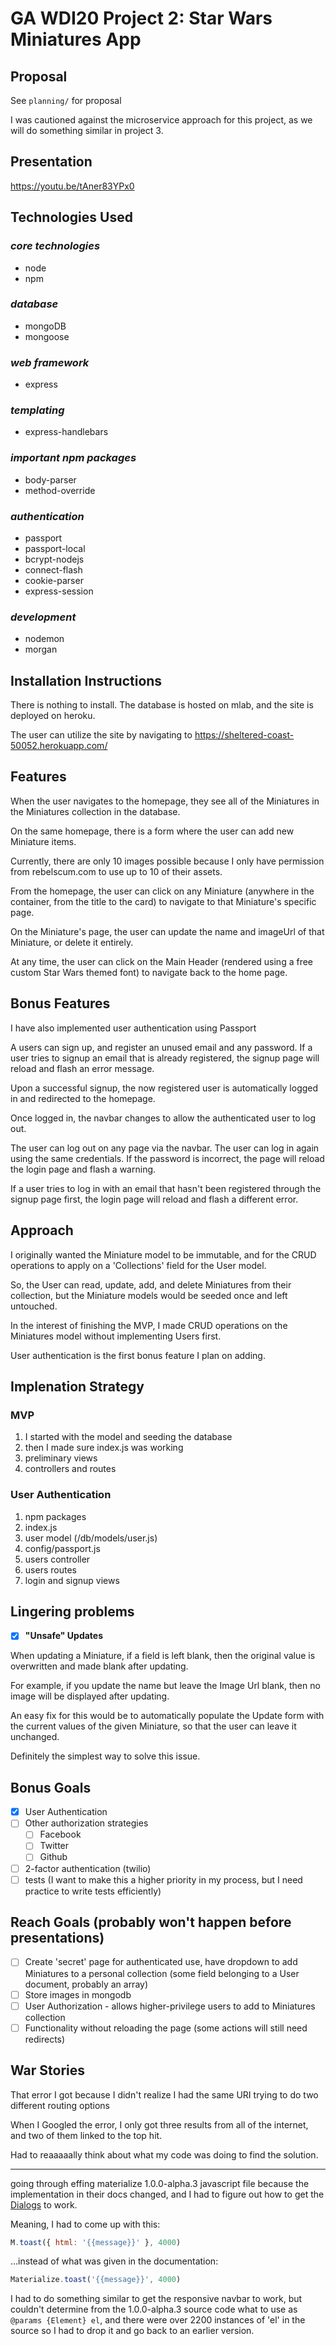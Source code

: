 # GA WDI20 Project 2: Star Wars Miniatures App

## Proposal

See `planning/` for proposal

I was cautioned against the microservice approach for this project, as we will do something similar in project 3.

## Presentation

<https://youtu.be/tAner83YPx0>

## Technologies Used

### _core technologies_

- node
- npm

### _database_

- mongoDB
- mongoose

### _web framework_

- express

### _templating_

- express-handlebars

### _important npm packages_

- body-parser
- method-override

### _authentication_

- passport
- passport-local
- bcrypt-nodejs
- connect-flash
- cookie-parser
- express-session

### _development_

- nodemon
- morgan

## Installation Instructions

There is nothing to install. The database is hosted on mlab, and the site is deployed on heroku.

The user can utilize the site by navigating to <https://sheltered-coast-50052.herokuapp.com/>

## Features

When the user navigates to the homepage, they see all of the Miniatures in the Miniatures collection in the database.

On the same homepage, there is a form where the user can add new Miniature items.

Currently, there are only 10 images possible because I only have permission from rebelscum.com to use up to 10 of their assets.

From the homepage, the user can click on any Miniature (anywhere in the container, from the title to the card) to navigate to that Miniature's specific page.

On the Miniature's page, the user can update the name and imageUrl of that Miniature, or delete it entirely.

At any time, the user can click on the Main Header (rendered using a free custom Star Wars themed font) to navigate back to the home page.

## Bonus Features

I have also implemented user authentication using Passport

A users can sign up, and register an unused email and any password. If a user tries to signup an email that is already registered, the signup page will reload and flash an error message.

Upon a successful signup, the now registered user is automatically logged in and redirected to the homepage.

Once logged in, the navbar changes to allow the authenticated user to log out.

The user can log out on any page via the navbar. The user can log in again using the same credentials. If the password is incorrect, the page will reload the login page and flash a warning.

If a user tries to log in with an email that hasn't been registered through the signup page first, the login page will reload and flash a different error.

## Approach

I originally wanted the Miniature model to be immutable, and for the CRUD operations to apply on a 'Collections' field for the User model.

So, the User can read, update, add, and delete Miniatures from their collection, but the Miniature models would be seeded once and left untouched.

In the interest of finishing the MVP, I made CRUD operations on the Miniatures model without implementing Users first.

User authentication is the first bonus feature I plan on adding.

## Implenation Strategy

### MVP

1. I started with the model and seeding the database
2. then I made sure index.js was working
3. preliminary views
4. controllers and routes

### User Authentication

1. npm packages
2. index.js
3. user model (/db/models/user.js)
4. config/passport.js
5. users controller
6. users routes
7. login and signup views

## Lingering problems

- [x] **"Unsafe" Updates**

When updating a Miniature, if a field is left blank, then the original value is overwritten and made blank after updating.

For example, if you update the name but leave the Image Url blank, then no image will be displayed after updating.

An easy fix for this would be to automatically populate the Update form with the current values of the given Miniature, so that the user can leave it unchanged.

Definitely the simplest way to solve this issue.

## Bonus Goals

- [x] User Authentication
- [ ] Other authorization strategies
  - [ ] Facebook
  - [ ] Twitter
  - [ ] Github
- [ ] 2-factor authentication (twilio)
- [ ] tests (I want to make this a higher priority in my process, but I need practice to write tests efficiently)

## Reach Goals (probably won't happen before presentations)

- [ ] Create 'secret' page for authenticated use, have dropdown to add Miniatures to a personal collection (some field belonging to a User document, probably an array)
- [ ] Store images in mongodb
- [ ] User Authorization - allows higher-privilege users to add to Miniatures collection
- [ ] Functionality without reloading the page (some actions will still need redirects)

## War Stories

That error I got because I didn't realize I had the same URI trying to do two different routing options

When I Googled the error, I only got three results from all of the internet, and two of them linked to the top hit.

Had to reaaaaally think about what my code was doing to find the solution.

---

going through effing materialize 1.0.0-alpha.3 javascript file because the implementation in their docs changed, and I had to figure out how to get the [Dialogs](http://materializecss.com/dialogs.html) to work.

Meaning, I had to come up with this:

```js
M.toast({ html: '{{message}}' }, 4000)
```

...instead of what was given in the documentation:

```js
Materialize.toast('{{message}}', 4000)
```

I had to do something similar to get the responsive navbar to work, but couldn't determine from the 1.0.0-alpha.3 source code what to use as `@params {Element} el`, and there were over 2200 instances of 'el' in the source so I had to drop it and go back to an earlier version.
